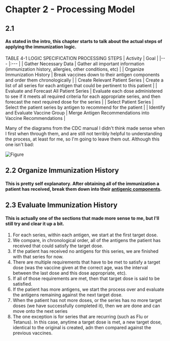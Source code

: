 # Chapter 2 - Processing Model
## 2.1
#### As stated in the intro, this chapter starts to talk about the actual steps of applying the immunization logic. 
TABLE 4-1 LOGIC SPECIFICATION PROCESSING STEPS
| Activity  | Goal |
|---        |:---  |
| Gather Necessary Data | Gather all important information (immunization history, allergies, other conditions, etc) |
| Organize Immunization History | Break vaccines down to their antigen components and order them chronologically |
| Create Relevant Patient Series | Create a list of all series for each antigen that could be pertinent to this patient |
| Evaluate and Forecast All Patient Series | Evaluate each dose administered to see if it meets all required criteria for each appropriate series, and then forecast the next required dose for the series |
| Select Patient Series | Select the patient series by antigen to recommend for the patient |
| Identify and Evaluate Vaccine Group | Merge Antigen Recommendations into Vaccine Recommendations |

Many of the diagrams from the CDC manual I didn't think made sense when I first when through them, and are still not terribly helpful to understanding the process, at least for me, so I'm going to leave them out. Although this one isn't bad:

![Figure ](https://github.com/Dokotela/FhirVCA/blob/master/documentation/images/4-2%20Refinement%20of%20Patient%20Series)

## 2.2 Organize Immunization History
#### This is pretty self explanatory. After obtaining all of the immunization a patient has received, break them down into their [antigenic components](https://github.com/Dokotela/FhirVCA/blob/master/lib/features/immunizationForecast/data/datasources/scheduleSupportingData/cvxToAntigenMap.json). 

## 2.3 Evaluate Immunization History
#### This is actually one of the sections that made more sense to me, but I'll still try and clear it up a bit.
1. For each series, within each antigen, we start at the first target dose. 
2. We compare, in chronological order, all of the antigens the patient has received that could satisfy the target dose.
3. If the patient has received no antigens for this series, we are finished with that series for now.
4. There are multiple requirements that have to be met to satisfy a target dose (was the vaccine given at the correct age, was the interval between the last dose and this dose appropriate, etc).
5. If all of those requirements are met, then that target dose is said to be satisfied.
6. If the patient has more antigens, we start the process over and evaluate the antigens remaining against the next target dose.
7. When the patient has not more doses, or the series has no more target doses (we have successfully completed it), then we are done and can move onto the next series
8. The one exception is for series that are recurring (such as Flu or Tetanus). In this case, anytime a target dose is met, a new target dose, identical to the original is created, adn then compared against the previous vaccines.